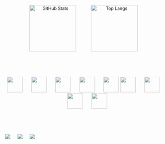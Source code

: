<div align="center">
  <img src="https://github-readme-stats.vercel.app/api?username=GuilhermeViana14&show_icons=true&theme=dark" alt="GitHub Stats" height="150"/>
  &nbsp;&nbsp;&nbsp;&nbsp;&nbsp;&nbsp;&nbsp;&nbsp;&nbsp;&nbsp;
  <img src="https://github-readme-stats.vercel.app/api/top-langs/?username=GuilhermeViana14&layout=compact&theme=dark" alt="Top Langs" height="150"/>
</div>

<br><br><br>

<div align="center">
  <img src="https://cdn.jsdelivr.net/gh/devicons/devicon/icons/javascript/javascript-original.svg" width="50" height="50"/>
  &nbsp;&nbsp;&nbsp;&nbsp;&nbsp;
  <img src="https://cdn.jsdelivr.net/gh/devicons/devicon/icons/typescript/typescript-original.svg" width="50" height="50"/>
  &nbsp;&nbsp;&nbsp;&nbsp;&nbsp;
  <img src="https://cdn.jsdelivr.net/gh/devicons/devicon/icons/python/python-original.svg" width="50" height="50"/>
  &nbsp;&nbsp;&nbsp;&nbsp;&nbsp;
  <img src="https://cdn.jsdelivr.net/gh/devicons/devicon/icons/react/react-original.svg" width="50" height="50"/>
  &nbsp;&nbsp;&nbsp;&nbsp;&nbsp;
  <img src="https://cdn.jsdelivr.net/gh/devicons/devicon/icons/fastapi/fastapi-original.svg" width="50" height="50"/>
  <img src="https://cdn.jsdelivr.net/gh/devicons/devicon/icons/nodejs/nodejs-original.svg" width="50" height="50"/>
  &nbsp;&nbsp;&nbsp;&nbsp;&nbsp;
  <img src="https://cdn.jsdelivr.net/gh/devicons/devicon/icons/html5/html5-original.svg" width="50" height="50"/>
  &nbsp;&nbsp;&nbsp;&nbsp;&nbsp;
  <img src="https://cdn.jsdelivr.net/gh/devicons/devicon/icons/css3/css3-original.svg" width="50" height="50"/>
  &nbsp;&nbsp;&nbsp;&nbsp;&nbsp;
  <img src="https://cdn.jsdelivr.net/gh/devicons/devicon/icons/java/java-original.svg" width="50" height="50"/>
</div>

<br><br><br>

<div align="left">
  <a href="https://discord.com/guizin#5502"><img src="https://img.shields.io/badge/Discord-5865F2?style=for-the-badge&logo=discord&logoColor=white"/></a>
  &nbsp;&nbsp;&nbsp;&nbsp;
  <a href="mailto:guilhermevianafilgueiras@gmail.com"><img src="https://img.shields.io/badge/Gmail-D14836?style=for-the-badge&logo=gmail&logoColor=white"/></a>
  &nbsp;&nbsp;&nbsp;&nbsp;
  <a href="https://www.linkedin.com/in/guilherme-viana-4b5211234"><img src="https://img.shields.io/badge/LinkedIn-0A66C2?style=for-the-badge&logo=linkedin&logoColor=white"/></a>
</div>
